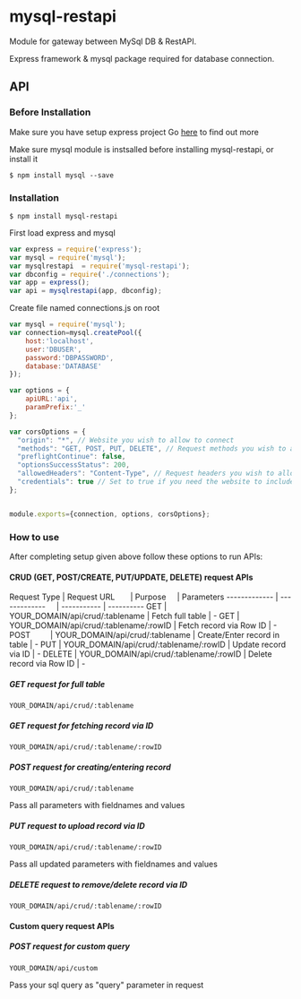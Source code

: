 # mysql-restapi

Module for gateway between MySql DB & RestAPI.

Express framework & mysql package required for database connection.

## API

### Before Installation
Make sure you have setup express project
Go [here](https://expressjs.com/) to find out more 

Make sure mysql module is instsalled before installing mysql-restapi, or install it

`$ npm install mysql --save`

### Installation

`$ npm install mysql-restapi`

First load express and mysql

```js
var express = require('express');
var mysql = require('mysql');
var mysqlrestapi  = require('mysql-restapi');
var dbconfig = require('./connections');
var app = express();
var api = mysqlrestapi(app, dbconfig);

```
Create file named connections.js on root

```js
var mysql = require('mysql');
var connection=mysql.createPool({
    host:'localhost',
    user:'DBUSER',
    password:'DBPASSWORD',
    database:'DATABASE'
});

var options = {
    apiURL:'api',
    paramPrefix:'_'
};

var corsOptions = {
  "origin": "*", // Website you wish to allow to connect
  "methods": "GET, POST, PUT, DELETE", // Request methods you wish to allow
  "preflightContinue": false,
  "optionsSuccessStatus": 200,
  "allowedHeaders": "Content-Type", // Request headers you wish to allow
  "credentials": true // Set to true if you need the website to include cookies in the requests sent
};


module.exports={connection, options, corsOptions};
```

### How to use

After completing setup given above follow these options to run APIs:

#### CRUD (GET, POST/CREATE, PUT/UPDATE, DELETE) request APIs


Request Type  | Request URL                            | Purpose                      | Parameters
------------- | -------------                          | -----------                  | ----------
GET           | YOUR_DOMAIN/api/crud/:tablename        | Fetch full table             | -
GET           | YOUR_DOMAIN/api/crud/:tablename/:rowID | Fetch record via Row ID      | -
POST          | YOUR_DOMAIN/api/crud/:tablename        | Create/Enter record in table | -
PUT           | YOUR_DOMAIN/api/crud/:tablename/:rowID | Update record via ID         | -
DELETE        | YOUR_DOMAIN/api/crud/:tablename/:rowID | Delete record via Row ID     | -


##### GET request for full table
`YOUR_DOMAIN/api/crud/:tablename`

##### GET request for fetching record via ID
`YOUR_DOMAIN/api/crud/:tablename/:rowID`

##### POST request for creating/entering record
`YOUR_DOMAIN/api/crud/:tablename`

Pass all parameters with fieldnames and values


##### PUT request to upload record via ID
`YOUR_DOMAIN/api/crud/:tablename/:rowID`

Pass all updated parameters with fieldnames and values 


##### DELETE request to remove/delete record via ID
`YOUR_DOMAIN/api/crud/:tablename/:rowID`



#### Custom query request APIs


##### POST request for custom query
`YOUR_DOMAIN/api/custom`

Pass your sql query as "query" parameter in request


